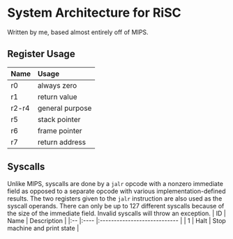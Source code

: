 # System Architecture for RiSC
Written by me, based almost entirely off of MIPS.

## Register Usage
| Name  | Usage           |
|:----  |:--------------- |
| r0    | always zero     |
| r1    | return value    |
| r2-r4 | general purpose |
| r5    | stack pointer   |
| r6    | frame pointer   |
| r7    | return address  |

## Syscalls
Unlike MIPS, syscalls are done by a `jalr` opcode with a nonzero immediate field as opposed to a separate opcode with various implementation-defined results.
The two registers given to the `jalr` instruction are also used as the syscall operands.
There can only be up to 127 different syscalls because of the size of the immediate field.
Invalid syscalls will throw an exception.
| ID | Name | Description                  |
|:-- |:---- |:---------------------------- |
| 1  | Halt | Stop machine and print state |
